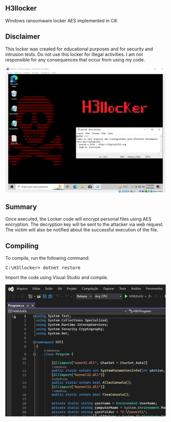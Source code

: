 ## H3llocker
Windows ransomware locker AES implemented in C#.

## Disclaimer
This locker was created for educational purposes and for security and intrusion tests. Do not use this locker for illegal activities. I am not responsible for any consequences that occur from using my code.

<p align="center">
  <img src="https://raw.githubusercontent.com/kasp4rov/H3llocker/main/images/desktop.png" alt="Desktop" width="800"/>
</p>

## Summary
Once executed, the Locker code will encrypt personal files using AES encryption. The decryption key will be sent to the attacker via web request. The victim will also be notified about the successful execution of the file.

## Compiling

To compile, run the following command: 
<pre>C:\H3llocker> dotnet restore </pre>

Import the code using Visual Studio and compile.

![Visual Studio](https://raw.githubusercontent.com/kasp4rov/H3llocker/main/images/image.png)
